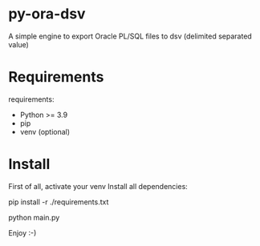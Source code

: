 # py-ora-dsv
A simple engine to export Oracle PL/SQL files to dsv (delimited separated value)

# Requirements

requirements:
- Python >= 3.9
- pip
- venv (optional)

# Install

First of all, activate your venv
Install all dependencies:

pip install -r ./requirements.txt

python main.py

Enjoy :-)
